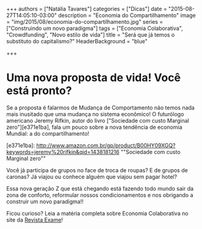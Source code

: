 +++
authors = ["Natália Tavares"]
categories = ["Dicas"]
date = "2015-08-27T14:05:10-03:00"
description = "Economia do Compartilhamento"
image = "img/2015/08/economia-do-compartilhamento.jpg"
series = ["Construindo um novo paradigma"]
tags = ["Economia Colaborativa", "Crowdfunding", "Novo estilo de vida"]
title = "Será que já temos o substituto do capitalismo?"
  HeaderBackground = "blue"

+++

# Uma nova proposta de vida! Você está pronto?

Se a proposta é falarmos de Mudança de Comportamento não temos nada mais inusitado que uma mudança no sistema econômico! O futurólogo americano Jeremy Rifkin, autor do livro ["Sociedade com custo Marginal zero"][e371e1ba], fala um pouco sobre a nova tendência de economia Mundial: a do compartilhamento!

  [e371e1ba]: http://www.amazon.com.br/gp/product/B00HY09XGQ?keywords=jeremy%20rifkin&qid=1438181216 ""Sociedade com custo Marginal zero""

Você já participa de grupos no face de troca de roupas? E de grupos de caronas? Já viajou ou conhece alguém que viajou sem pagar hotel?

Essa nova geração Z que está chegando está fazendo todo mundo sair da zona de conforto, reformular nossos condicionamentos e nos obrigando a construir um novo paradigma!!

Ficou curioso?
Leia a matéria completa sobre Economia Colaborativa no site da [Revista Exame][43f7f121]!

  [43f7f121]: http://exame.abril.com.br/revista-exame/edicoes/1094/noticias/bem-vindo-a-era-do-almoco-gratis "Revista Exame"
